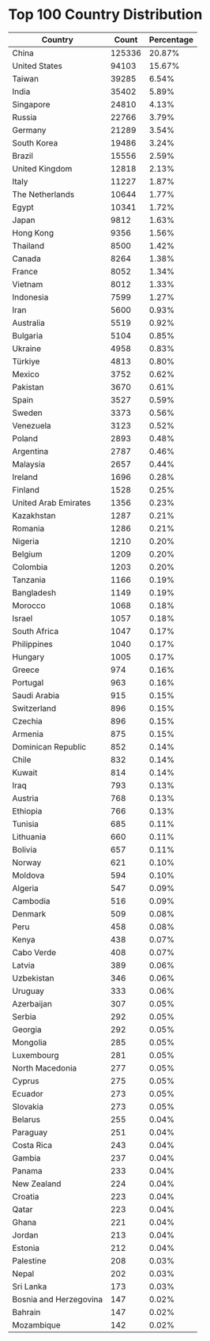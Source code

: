 # Top 100 Country Distribution
| Country | Count | Percentage |
|----|----|----|
| China | 125336 | 20.87% |
| United States | 94103 | 15.67% |
| Taiwan | 39285 | 6.54% |
| India | 35402 | 5.89% |
| Singapore | 24810 | 4.13% |
| Russia | 22766 | 3.79% |
| Germany | 21289 | 3.54% |
| South Korea | 19486 | 3.24% |
| Brazil | 15556 | 2.59% |
| United Kingdom | 12818 | 2.13% |
| Italy | 11227 | 1.87% |
| The Netherlands | 10644 | 1.77% |
| Egypt | 10341 | 1.72% |
| Japan | 9812 | 1.63% |
| Hong Kong | 9356 | 1.56% |
| Thailand | 8500 | 1.42% |
| Canada | 8264 | 1.38% |
| France | 8052 | 1.34% |
| Vietnam | 8012 | 1.33% |
| Indonesia | 7599 | 1.27% |
| Iran | 5600 | 0.93% |
| Australia | 5519 | 0.92% |
| Bulgaria | 5104 | 0.85% |
| Ukraine | 4958 | 0.83% |
| Türkiye | 4813 | 0.80% |
| Mexico | 3752 | 0.62% |
| Pakistan | 3670 | 0.61% |
| Spain | 3527 | 0.59% |
| Sweden | 3373 | 0.56% |
| Venezuela | 3123 | 0.52% |
| Poland | 2893 | 0.48% |
| Argentina | 2787 | 0.46% |
| Malaysia | 2657 | 0.44% |
| Ireland | 1696 | 0.28% |
| Finland | 1528 | 0.25% |
| United Arab Emirates | 1356 | 0.23% |
| Kazakhstan | 1287 | 0.21% |
| Romania | 1286 | 0.21% |
| Nigeria | 1210 | 0.20% |
| Belgium | 1209 | 0.20% |
| Colombia | 1203 | 0.20% |
| Tanzania | 1166 | 0.19% |
| Bangladesh | 1149 | 0.19% |
| Morocco | 1068 | 0.18% |
| Israel | 1057 | 0.18% |
| South Africa | 1047 | 0.17% |
| Philippines | 1040 | 0.17% |
| Hungary | 1005 | 0.17% |
| Greece | 974 | 0.16% |
| Portugal | 963 | 0.16% |
| Saudi Arabia | 915 | 0.15% |
| Switzerland | 896 | 0.15% |
| Czechia | 896 | 0.15% |
| Armenia | 875 | 0.15% |
| Dominican Republic | 852 | 0.14% |
| Chile | 832 | 0.14% |
| Kuwait | 814 | 0.14% |
| Iraq | 793 | 0.13% |
| Austria | 768 | 0.13% |
| Ethiopia | 766 | 0.13% |
| Tunisia | 685 | 0.11% |
| Lithuania | 660 | 0.11% |
| Bolivia | 657 | 0.11% |
| Norway | 621 | 0.10% |
| Moldova | 594 | 0.10% |
| Algeria | 547 | 0.09% |
| Cambodia | 516 | 0.09% |
| Denmark | 509 | 0.08% |
| Peru | 458 | 0.08% |
| Kenya | 438 | 0.07% |
| Cabo Verde | 408 | 0.07% |
| Latvia | 389 | 0.06% |
| Uzbekistan | 346 | 0.06% |
| Uruguay | 333 | 0.06% |
| Azerbaijan | 307 | 0.05% |
| Serbia | 292 | 0.05% |
| Georgia | 292 | 0.05% |
| Mongolia | 285 | 0.05% |
| Luxembourg | 281 | 0.05% |
| North Macedonia | 277 | 0.05% |
| Cyprus | 275 | 0.05% |
| Ecuador | 273 | 0.05% |
| Slovakia | 273 | 0.05% |
| Belarus | 255 | 0.04% |
| Paraguay | 251 | 0.04% |
| Costa Rica | 243 | 0.04% |
| Gambia | 237 | 0.04% |
| Panama | 233 | 0.04% |
| New Zealand | 224 | 0.04% |
| Croatia | 223 | 0.04% |
| Qatar | 223 | 0.04% |
| Ghana | 221 | 0.04% |
| Jordan | 213 | 0.04% |
| Estonia | 212 | 0.04% |
| Palestine | 208 | 0.03% |
| Nepal | 202 | 0.03% |
| Sri Lanka | 173 | 0.03% |
| Bosnia and Herzegovina | 147 | 0.02% |
| Bahrain | 147 | 0.02% |
| Mozambique | 142 | 0.02% |
